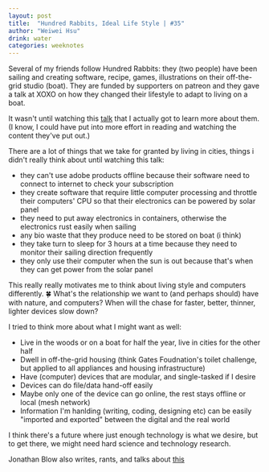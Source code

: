 ```yaml
---
layout: post
title:  "Hundred Rabbits, Ideal Life Style | #35"
author: "Weiwei Hsu"
drink: water
categories: weeknotes
---
```


Several of my friends follow Hundred Rabbits: they (two people) have been sailing and creating software, recipe, games, illustrations on their off-the-grid studio (boat). They are funded by supporters on patreon and they gave a talk at XOXO on how they changed their lifestyle to adapt to living on a boat.

It wasn't until watching this [talk](https://www.youtube.com/watch?v=BW32yUEymvU&feature=youtu.be) that I actually got to learn more about them. (I know, I could have put into more effort in reading and watching the content they've put out.)

There are a lot of things that we take for granted by living in cities, things i didn't really think about until watching this talk:
+ they can't use adobe products offline because their software need to connect to internet to check your subscription
+ they create software that require little computer processing and throttle their computers' CPU so that their electronics can be powered by solar panel
+ they need to put away electronics in containers, otherwise the electronics rust easily when sailing
+ any bio waste that they produce need to be stored on boat (i think)
+ they take turn to sleep for 3 hours at a time because they need to monitor their sailing direction frequently
+ they only use their computer when the sun is out because that's when they can get power from the solar panel

This really really motivates me to think about living style and computers differently. 🍀 What's the relationship we want to (and perhaps should) have with nature, and computers? When will the chase for faster, better, thinner, lighter devices slow down?

I tried to think more about what I might want as well:
+ Live in the woods or on a boat for half the year, live in cities for the other half
+ Dwell in off-the-grid housing (think Gates Foudnation's toilet challenge, but applied to all appliances and housing infrastructure)
+ Have (computer) devices that are modular, and single-tasked if I desire
+ Devices can do file/data hand-off easily
+ Maybe only one of the device can go online, the rest stays offline or local (mesh network)
+ Information I'm hanlding (writing, coding, designing etc) can be easily "imported and exported" between the digital and the real world

I think there's a future where just enough technology is what we desire, but to get there, we might need hard science and technology research.

Jonathan Blow also writes, rants, and talks about [this](https://mobile.twitter.com/Jonathan_Blow/status/1184976190559244289)
